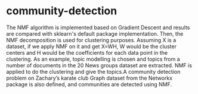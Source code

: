 # community-detection
The NMF algorithm is implemented based on Gradient Descent and results are compared with sklearn's default package implementation. Then, the NMF decomposition is used for clustering purposes. Assuming X is a dataset, if we apply NMF on it and get X=WH, W would be the cluster centers and H would be the coefficients for each data point in the clustering. As an example, topic modelling is chosen and topics from a number of documents in the 20 News groups dataset are extracted. NMF is applied to do the clustering and give the topics.A community detection problem on Zachary’s karate club Graph dataset from the Networkx package is also defined, and communities are detected using NMF.
